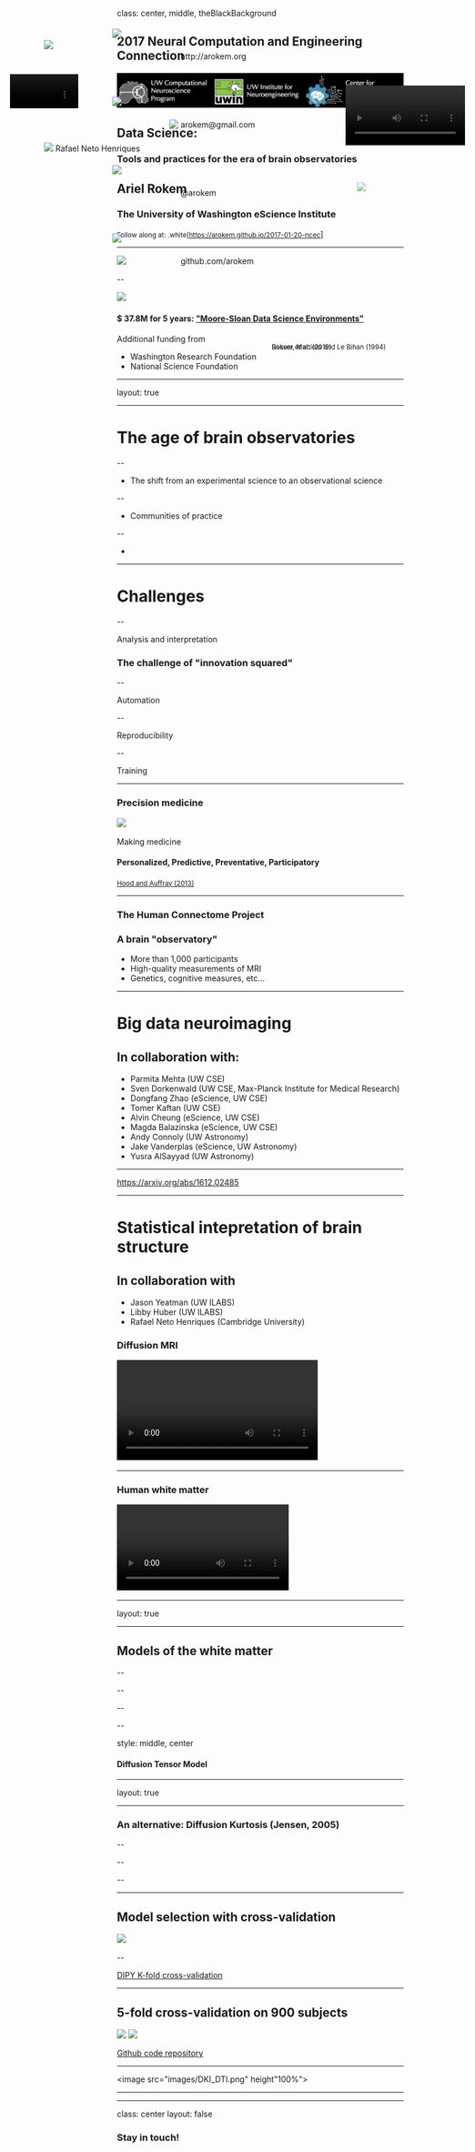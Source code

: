 
class: center, middle, theBlackBackground

## 2017 Neural Computation and Engineering Connection

<img src="images/ncec-logo.png" width=750>

## Data Science:

### Tools and practices for the era of brain observatories

## Ariel Rokem

### The University of Washington eScience Institute

<small>Follow along at: .white[<a href="https://arokem.github.io/2017-01-20-ncec">https://arokem.github.io/2017-01-20-ncec</small>]

---

<img src="images/escience.png" width=350>

--

<image src="images/DSE-and-sponsors.png" height=200px>

#### $ 37.8M for 5 years: <a href="http://msdse.org/">"Moore-Sloan Data Science Environments"</a>

Additional funding from
 - Washington Research Foundation <br>
 - National Science Foundation

---

layout: true

<div style="position: absolute; left: 650px; top: 370px;">
<image src="images/escience-network.png" width=500px style="opacity:0.4;filter:alpha(opacity=40);"> </div>

---

# The age of brain observatories

--

- The shift from an experimental science to an observational science

--

- Communities of practice

--

-

---

# Challenges

--

Analysis and interpretation

### The challenge of "innovation squared"

--

Automation

--

Reproducibility

--

Training

---

### Precision medicine

<image src="images/obama_and_dna.jpg"  height="40%">

Making medicine
#### Personalized, Predictive, Preventative, Participatory

<small><a href="http://www.ncbi.nlm.nih.gov/pmc/articles/PMC3978637/">Hood and Auffray (2013)</a></small>

---

### The Human Connectome Project

### A brain "observatory"

- More than 1,000 participants
- High-quality measurements of MRI
- Genetics, cognitive measures, etc...

---

# Big data neuroimaging

## In collaboration with:

- Parmita Mehta (UW CSE)
- Sven Dorkenwald (UW CSE, Max-Planck Institute for Medical Research)
- Dongfang Zhao (eScience, UW CSE)
- Tomer Kaftan (UW CSE)
- Alvin Cheung (eScience, UW CSE)
- Magda Balazinska (eScience, UW CSE)
- Andy Connoly (UW Astronomy)
- Jake Vanderplas (eScience, UW Astronomy)
- Yusra AlSayyad (UW Astronomy)

---

https://arxiv.org/abs/1612.02485

---

# Statistical intepretation of brain structure
## In collaboration with

- Jason Yeatman (UW ILABS)
- Libby Huber (UW ILABS)
- Rafael Neto Henriques (Cambridge University)

### Diffusion MRI

<video id="mri-zstack" preload="auto" width="70%" height="auto" data-setup="{}" autoplay loop ><source src="./videos/dMRI-signal-movie.mp4"/></video>

---
### Human white matter

<video preload="auto" width="60%" height="auto" data-setup="{}" autoplay loop ><source src="./videos/cc_tube_movie.mov"/> </video>

---

layout: true

---

## Models of the white matter

<div style="position: absolute; left: 500px; top: 650px;" >
  <small>Basser, Mattielo and Le Bihan (1994)</small>
</div>
</div>

--

<div class="fragment" style="position: absolute; left: 40px; top: 180px;">
<video width="40%" autoplay loop>
  <source src="./videos/tensor-signal-movie.mp4">
</video>
</div>

--

<div class="fragment">
<div style="position: absolute; top: 260px; left: 320px;" >
  <image src="./images/q-form.png" style="background:none; border:none; box-shadow:none;" height="70">
</div>

--
<div class="fragment" style="position: absolute; top: 200px; left: 630px;">
<video width="70%" autoplay loop>
<source src="./videos/tensor-ellipse-movie.mp4">
</video>
</div>

--

style: middle, center

#### Diffusion Tensor Model

---

layout: true

<div style="position: absolute; left: 650px; top: 370px;">
<image src="images/escience-network.png" width=500px style="opacity:0.4;filter:alpha(opacity=40);"> </div>

---

### An alternative: Diffusion Kurtosis (Jensen, 2005)

--

<div style="position: absolute; left: 100px; top: 120px;">
<image src="images/dipy-logo.png"  height="10%">
</div>

--

<div style="position: absolute; left: 100px; top: 300px;">

<image src="images/Google_Summer_Of_Code_2015.jpg"  height="40%">
Rafael Neto Henriques
</div>

--

---

## Model selection with cross-validation


<div style="position: absolute; left: 500px; top: 650px;" >
  <small>Rokem et al. (2015)</small>
</div>

<image src="images/rokem_rrmse.png" height="30%">

--

<a href="http://nipy.org/dipy/examples_built/kfold_xval.html">DIPY K-fold cross-validation</a>

---

## 5-fold cross-validation on 900 subjects

<image src="images/spark-logo-trademark.png" height="100px">
<image src="images/AWS.png" height="20%">

<a href="https://github.com/arokem/dki-accuracy-reliability">Github code repository</a>

---

<image src="images/DKI_DTI.png" height"100%">

---




---
class: center
layout: false

### Stay in touch!

<div style="position:absolute; left: 220px; top:100px;">
  <img src="images/globe-xxl.png" width="100px;" style="background:none; border:none; box-shadow:none;">
  <div style="position:absolute; left: 120px; top:40px;">http://arokem.org
  </div>
</div>
<div style="position:absolute; left: 220px; top:220px;">
  <img src="images/email-11-xxl.png" width="100px;" style="background:none; border:none; box-shadow:none;">
  <div style="position:absolute; left: 120px; top:40px;">arokem@gmail.com
  </div>
</div>
<div style="position:absolute; left: 220px; top:340px;">
  <img src="images/twitter-xxl.png" width="100px;" style="background:none; border:none; box-shadow:none;">
  <div style="position:absolute; left: 120px; top:40px;">@arokem
  </div>
</div>
<div style="position:absolute; left: 220px; top:460px;">
  <img src="images/github-6-xxl.png" width="100px;" style="background:none; border:none; box-shadow:none;">
  <div style="position:absolute; left: 120px; top:40px;">github.com/arokem
  </div>
</div>
